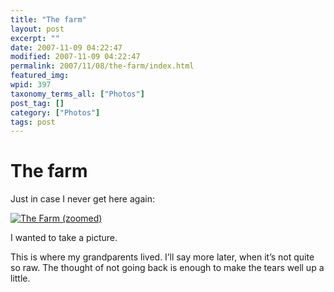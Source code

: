 ```yaml
---
title: "The farm"
layout: post
excerpt: ""
date: 2007-11-09 04:22:47
modified: 2007-11-09 04:22:47
permalink: 2007/11/08/the-farm/index.html
featured_img: 
wpid: 397
taxonomy_terms_all: ["Photos"]
post_tag: []
category: ["Photos"]
tags: post
---
```


# The farm

Just in case I never get here again:

[![The Farm (zoomed)](http://farm3.static.flickr.com/2124/1924675427_871775a0ae.jpg)](http://www.flickr.com/photos/pj/1924675427/ "Photo Sharing")

I wanted to take a picture.

This is where my grandparents lived. I’ll say more later, when it’s not quite so raw. The thought of not going back is enough to make the tears well up a little.